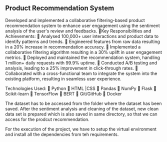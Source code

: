 Product Recommendation System
--------------------------------------------------------------------------------------------------------


Developed and implemented a collaborative filtering-based product recommendation system to enhance user engagement using the sentiment analysis of the user's review and feedbacks.
💼Key Responsibilities and Achievements:
	Analysed 100,000+ user interactions and product data to identify patterns and trends.
	Engineered features from raw data resulting in a 20% increase in recommendation accuracy.
	Implemented a collaborative filtering algorithm resulting in a 30% uplift in user engagement metrics.
	Deployed and maintained the recommendation system, handling 1 million+ daily requests with 99.9% uptime.
	Conducted A/B testing and analysis, leading to a 25% improvement in click-through rates.
	Collaborated with a cross-functional team to integrate the system into the existing platform, resulting in seamless user experience.
 
Technologies Used:
	Python
	HTML |CSS
	Pandas
	NumPy
	Flask
	Scikit-learn
	TensorFlow
	BERT
	Git/GitHub
	Docker


The dataset has to be accessed from the  folder where the dataset has been saved. After the sentiment analysis and cleaning of the dataset, new clean data set is prepared which is also saved in same directory, so that we can access for the prodcut recommendation.

For the execution of the project, we have to setup the virtual environment and  install all the dependencies  from teh requirements.
